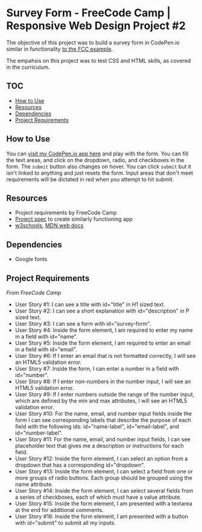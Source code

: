# Survey Form - FreeCode Camp | Responsive Web Design Project #2

The objective of this project was to build a survey form in CodePen.io similar in functionality [to the FCC example](https://codepen.io/freeCodeCamp/full/VPaoNP).

The empahsis on this project was to test CSS and HTML skills, as covered in the curriculum.

## TOC
- [How to Use](#how-to-use)
- [Resources](#resources)
- [Dependencies](#dependencies)
- [Project Requirements](#project-requirements)

## How to Use

You can [visit my CodePen.io app here](https://codepen.io/ginamc/pen/MLZobr) and play with the form. You can fill the text areas, and click on the dropdown, radio, and checkboxes in the form. The `submit` button also changes on hover. You can click `submit` but it isn't linked to anything and just resets the form. Input areas that don't meet requirements will be dictated in red when you attempt to hit submit.

## Resources

- Project requirements by FreeCode Camp
- [Project spec](https://codepen.io/freeCodeCamp/full/VPaoNP) to create similarly functioning app
- [w3schools](https://www.w3schools.com/), [MDN web docs](https://developer.mozilla.org/en-US/docs/Learn/HTML/Forms/Styling_HTML_forms)

## Dependencies

- Google fonts

## Project Requirements

_From FreeCode Camp_

- User Story #1: I can see a title with id="title" in H1 sized text.
- User Story #2: I can see a short explanation with id="description" in P sized text.
- User Story #3: I can see a form with id="survey-form".
- User Story #4: Inside the form element, I am required to enter my name in a field with id="name".
- User Story #5: Inside the form element, I am required to enter an email in a field with id="email".
- User Story #6: If I enter an email that is not formatted correctly, I will see an HTML5 validation error.
- User Story #7: Inside the form, I can enter a number in a field with id="number".
- User Story #8: If I enter non-numbers in the number input, I will see an HTML5 validation error.
- User Story #9: If I enter numbers outside the range of the number input, which are defined by the min and max attributes, I will see an HTML5 validation error.
- User Story #10: For the name, email, and number input fields inside the form I can see corresponding labels that describe the purpose of each field with the following ids: id="name-label", id="email-label", and id="number-label".
- User Story #11: For the name, email, and number input fields, I can see placeholder text that gives me a description or instructions for each field.
- User Story #12: Inside the form element, I can select an option from a dropdown that has a corresponding id="dropdown".
- User Story #13: Inside the form element, I can select a field from one or more groups of radio buttons. Each group should be grouped using the name attribute.
- User Story #14: Inside the form element, I can select several fields from a series of checkboxes, each of which must have a value attribute.
- User Story #15: Inside the form element, I am presented with a textarea at the end for additional comments.
- User Story #16: Inside the form element, I am presented with a button with id="submit" to submit all my inputs.
